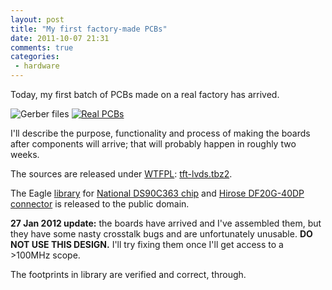 ```yaml
---
layout: post
title: "My first factory-made PCBs"
date: 2011-10-07 21:31
comments: true
categories:
 - hardware
---
```


Today, my first batch of PCBs made on a real factory has arrived.

<!--more-->

![Gerber files](/images/tft-lvds/gerber.png)
[![Real PCBs](/images/tft-lvds/pcbs-small.jpeg)](/images/tft-lvds/pcbs.jpeg)

I'll describe the purpose, functionality and process of making the boards after components will arrive; that will probably happen in roughly two weeks.

The sources are released under [WTFPL](http://sam.zoy.org/wtfpl/COPYING): [tft-lvds.tbz2](/downloads/tft-lvds.tbz2).

The Eagle [library](/downloads/lvds.lbr) for [National DS90C363 chip](www.national.com/pf/DS/DS90C363.html) and
[Hirose DF20G-40DP connector](http://www.hirose-connectors.com/connectors/H205SeriesGaiyou.aspx?c1=DF20&c3=3)
is released to the public domain.

**27 Jan 2012 update:** the boards have arrived and I've assembled them, but they have some nasty crosstalk bugs and
are unfortunately unusable. **DO NOT USE THIS DESIGN.** I'll try fixing them once I'll get access to a >100MHz scope.

The footprints in library are verified and correct, through.